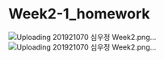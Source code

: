 # Week2-1_homework

![Uploading 201921070 심우정 Week2.png…]()
![Uploading 201921070 심우정 Week2.png…]()

